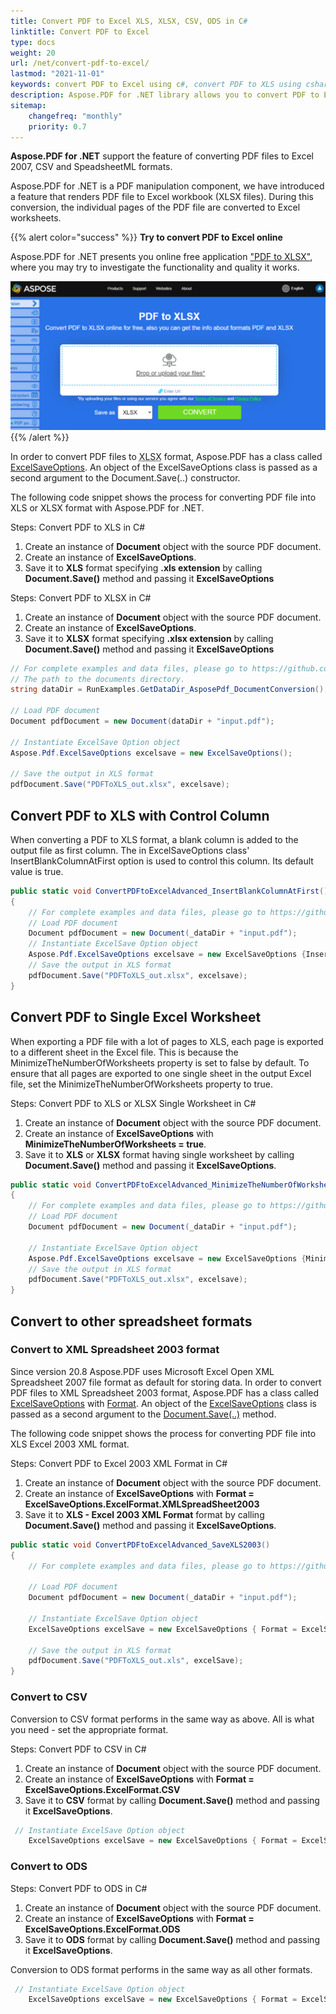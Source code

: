 ```yaml
---
title: Convert PDF to Excel XLS, XLSX, CSV, ODS in C# 
linktitle: Convert PDF to Excel
type: docs
weight: 20
url: /net/convert-pdf-to-excel/
lastmod: "2021-11-01"
keywords: convert PDF to Excel using c#, convert PDF to XLS using csharp, convert PDF to XLSX using csharp, export table from PDF to Excel in csharp.
description: Aspose.PDF for .NET library allows you to convert PDF to Excel format using C#. 
sitemap:
    changefreq: "monthly"
    priority: 0.7
---
```


**Aspose.PDF for .NET** support the feature of converting PDF files to Excel 2007, CSV and SpeadsheetML formats.

Aspose.PDF for .NET is a PDF manipulation component, we have introduced a feature that renders PDF file to Excel workbook (XLSX files). During this conversion, the individual pages of the PDF file are converted to Excel worksheets.

{{% alert color="success" %}}
**Try to convert PDF to Excel online**

Aspose.PDF for .NET presents you online free application ["PDF to XLSX"](https://products.aspose.app/pdf/conversion/pdf-to-xlsx), where you may try to investigate the functionality and quality it works.

[![Aspose.PDF Convertion PDF to Excel with Free App](pdf_to_xlsx.png)](https://products.aspose.app/pdf/conversion/pdf-to-xlsx)
{{% /alert %}}

In order to convert PDF files to <abbr title="Microsoft Excel Open XML Spreadsheet">XLSX</abbr> format, Aspose.PDF has a class called [ExcelSaveOptions](https://reference.aspose.com/pdf/net/aspose.pdf/excelsaveoptions). An object of the ExcelSaveOptions class is passed as a second argument to the Document.Save(..) constructor.

The following code snippet shows the process for converting PDF file into XLS or XLSX format with Aspose.PDF for .NET.

Steps: Convert PDF to XLS in C#

1. Create an instance of **Document** object with the source PDF document.
2. Create an instance of **ExcelSaveOptions**.
3. Save it to **XLS** format specifying **.xls extension** by calling **Document.Save()** method and passing it **ExcelSaveOptions**

Steps: Convert PDF to XLSX in C#

1. Create an instance of **Document** object with the source PDF document.
2. Create an instance of **ExcelSaveOptions**.
3. Save it to **XLSX** format specifying **.xlsx extension** by calling **Document.Save()** method and passing it **ExcelSaveOptions**

```csharp
// For complete examples and data files, please go to https://github.com/aspose-pdf/Aspose.PDF-for-.NET
// The path to the documents directory.
string dataDir = RunExamples.GetDataDir_AsposePdf_DocumentConversion();

// Load PDF document
Document pdfDocument = new Document(dataDir + "input.pdf");

// Instantiate ExcelSave Option object
Aspose.Pdf.ExcelSaveOptions excelsave = new ExcelSaveOptions();

// Save the output in XLS format
pdfDocument.Save("PDFToXLS_out.xlsx", excelsave);
```

## Convert PDF to XLS with Control Column

When converting a PDF to XLS format, a blank column is added to the output file as first column. The in ExcelSaveOptions class' InsertBlankColumnAtFirst option is used to control this column. Its default value is true.

```csharp
public static void ConvertPDFtoExcelAdvanced_InsertBlankColumnAtFirst()
{
    // For complete examples and data files, please go to https://github.com/aspose-pdf/Aspose.PDF-for-.NET
    // Load PDF document
    Document pdfDocument = new Document(_dataDir + "input.pdf");
    // Instantiate ExcelSave Option object
    Aspose.Pdf.ExcelSaveOptions excelsave = new ExcelSaveOptions {InsertBlankColumnAtFirst = false};
    // Save the output in XLS format
    pdfDocument.Save("PDFToXLS_out.xlsx", excelsave);
}
```

## Convert PDF to Single Excel Worksheet

When exporting a PDF file with a lot of pages to XLS, each page is exported to a different sheet in the Excel file. This is because the MinimizeTheNumberOfWorksheets property is set to false by default. To ensure that all pages are exported to one single sheet in the output Excel file, set the MinimizeTheNumberOfWorksheets property to true.

Steps: Convert PDF to XLS or XLSX Single Worksheet in C#

1. Create an instance of **Document** object with the source PDF document.
2. Create an instance of **ExcelSaveOptions** with **MinimizeTheNumberOfWorksheets = true**.
3. Save it to **XLS** or **XLSX** format having single worksheet by calling **Document.Save()** method and passing it **ExcelSaveOptions**.

```csharp
public static void ConvertPDFtoExcelAdvanced_MinimizeTheNumberOfWorksheets()
{
    // For complete examples and data files, please go to https://github.com/aspose-pdf/Aspose.PDF-for-.NET
    // Load PDF document
    Document pdfDocument = new Document(_dataDir + "input.pdf");

    // Instantiate ExcelSave Option object
    Aspose.Pdf.ExcelSaveOptions excelsave = new ExcelSaveOptions {MinimizeTheNumberOfWorksheets = true};
    // Save the output in XLS format
    pdfDocument.Save("PDFToXLS_out.xlsx", excelsave);
}
```

## Convert to other spreadsheet formats

### Convert to XML Spreadsheet 2003 format

Since version 20.8 Aspose.PDF uses Microsoft Excel Open XML Spreadsheet 2007 file format as default for storing data. In order to convert PDF files to XML Spreadsheet 2003 format, Aspose.PDF has a class called [ExcelSaveOptions](https://reference.aspose.com/pdf/net/aspose.pdf/excelsaveoptions) with [Format](https://reference.aspose.com/pdf/net/aspose.pdf/excelsaveoptions/properties/format). An object of the [ExcelSaveOptions](https://reference.aspose.com/pdf/net/aspose.pdf/excelsaveoptions) class is passed as a second argument to the [Document.Save(..)](https://reference.aspose.com/pdf/net/aspose.pdf/document/methods/save/index) method.

The following code snippet shows the process for converting PDF file into XLS Excel 2003 XML format.

Steps: Convert PDF to Excel 2003 XML Format in C#

1. Create an instance of **Document** object with the source PDF document.
2. Create an instance of **ExcelSaveOptions** with **Format = ExcelSaveOptions.ExcelFormat.XMLSpreadSheet2003**
3. Save it to **XLS - Excel 2003 XML Format** format by calling **Document.Save()** method and passing it **ExcelSaveOptions**.

```csharp
public static void ConvertPDFtoExcelAdvanced_SaveXLS2003()
{
    // For complete examples and data files, please go to https://github.com/aspose-pdf/Aspose.PDF-for-.NET

    // Load PDF document
    Document pdfDocument = new Document(_dataDir + "input.pdf");

    // Instantiate ExcelSave Option object
    ExcelSaveOptions excelSave = new ExcelSaveOptions { Format = ExcelSaveOptions.ExcelFormat.XMLSpreadSheet2003 };

    // Save the output in XLS format
    pdfDocument.Save("PDFToXLS_out.xls", excelSave);
}
```

### Convert to CSV

Conversion to CSV format performs in the same way as above. All is what you need - set the appropriate format.

Steps: Convert PDF to CSV in C#

1. Create an instance of **Document** object with the source PDF document.
2. Create an instance of **ExcelSaveOptions** with **Format = ExcelSaveOptions.ExcelFormat.CSV**
3. Save it to **CSV** format by calling **Document.Save()** method and passing it **ExcelSaveOptions**.


```csharp
 // Instantiate ExcelSave Option object
    ExcelSaveOptions excelSave = new ExcelSaveOptions { Format = ExcelSaveOptions.ExcelFormat.CSV };
```

### Convert to ODS

Steps: Convert PDF to ODS in C#

1. Create an instance of **Document** object with the source PDF document.
2. Create an instance of **ExcelSaveOptions** with **Format = ExcelSaveOptions.ExcelFormat.ODS**
3. Save it to **ODS** format by calling **Document.Save()** method and passing it **ExcelSaveOptions**.


Conversion to ODS format performs in the same way as all other formats.

```csharp
 // Instantiate ExcelSave Option object
    ExcelSaveOptions excelSave = new ExcelSaveOptions { Format = ExcelSaveOptions.ExcelFormat.ODS };
```

